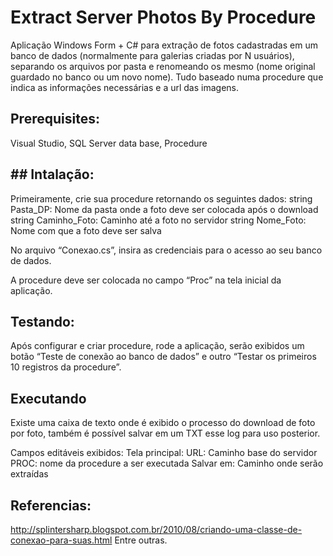 # Extract Server Photos By Procedure

Aplicação Windows Form + C# para extração de fotos cadastradas em um banco de dados (normalmente para galerias criadas por N usuários), separando os arquivos por pasta e renomeando os mesmo (nome original guardado no banco ou um novo nome). Tudo baseado numa procedure que indica as informações necessárias e a url das imagens. 

## Prerequisites:

Visual Studio, SQL Server data base, Procedure

## ## Intalação:

Primeiramente, crie sua procedure retornando os seguintes dados:
string Pasta_DP: Nome da pasta onde a foto deve ser colocada após o download
string Caminho_Foto: Caminho até a foto no servidor
string Nome_Foto: Nome com que a foto deve ser salva

No arquivo “Conexao.cs”, insira as credenciais para o acesso ao seu banco de dados.

A procedure deve ser colocada no campo “Proc” na tela inicial da aplicação. 

## Testando:

Após configurar e criar procedure, rode a aplicação, serão exibidos um botão “Teste de conexão ao banco de dados” e outro “Testar os primeiros 10 registros da procedure”. 

## Executando

Existe uma caixa de texto onde é exibido o processo do download de foto por foto, também é possível salvar em um TXT esse log para uso posterior. 

Campos editáveis exibidos:
Tela principal:
URL: Caminho base do servidor
PROC: nome da procedure a ser executada
Salvar em: Caminho onde serão extraídas

## Referencias: 
http://splintersharp.blogspot.com.br/2010/08/criando-uma-classe-de-conexao-para-suas.html
Entre outras. 
